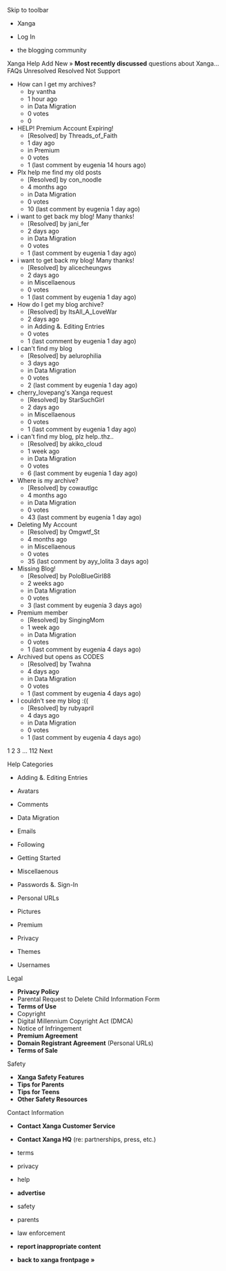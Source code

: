 Skip to toolbar

*   Xanga

*   Log In

*   the blogging community

Xanga Help Add New » **Most recently discussed** questions about Xanga… FAQs Unresolved Resolved Not Support

*   How can I get my archives?
    *   by vantha
    *   1 hour ago
    *   in Data Migration
    *   0 votes
    *   0
*   HELP! Premium Account Expiring!
    *   \[Resolved\] by Threads\_of\_Faith
    *   1 day ago
    *   in Premium
    *   0 votes
    *   1 (last comment by eugenia 14 hours ago)
*   Plx help me find my old posts
    *   \[Resolved\] by con\_noodle
    *   4 months ago
    *   in Data Migration
    *   0 votes
    *   10 (last comment by eugenia 1 day ago)
*   i want to get back my blog! Many thanks!
    *   \[Resolved\] by jani\_fer
    *   2 days ago
    *   in Data Migration
    *   0 votes
    *   1 (last comment by eugenia 1 day ago)
*   i want to get back my blog! Many thanks!
    *   \[Resolved\] by alicecheungws
    *   2 days ago
    *   in Miscellaenous
    *   0 votes
    *   1 (last comment by eugenia 1 day ago)
*   How do I get my blog archive?
    *   \[Resolved\] by ItsAll\_A\_LoveWar
    *   2 days ago
    *   in Adding &. Editing Entries
    *   0 votes
    *   1 (last comment by eugenia 1 day ago)
*   I can't find my blog
    *   \[Resolved\] by aelurophilia
    *   3 days ago
    *   in Data Migration
    *   0 votes
    *   2 (last comment by eugenia 1 day ago)
*   cherry\_lovepang's Xanga request
    *   \[Resolved\] by StarSuchGirl
    *   2 days ago
    *   in Miscellaenous
    *   0 votes
    *   1 (last comment by eugenia 1 day ago)
*   i can't find my blog, plz help..thz..
    *   \[Resolved\] by akiko\_cloud
    *   1 week ago
    *   in Data Migration
    *   0 votes
    *   6 (last comment by eugenia 1 day ago)
*   Where is my archive?
    *   \[Resolved\] by cowautlgc
    *   4 months ago
    *   in Data Migration
    *   0 votes
    *   43 (last comment by eugenia 1 day ago)
*   Deleting My Account
    *   \[Resolved\] by Omgwtf\_St
    *   4 months ago
    *   in Miscellaenous
    *   0 votes
    *   35 (last comment by ayy\_lolita 3 days ago)
*   Missing Blog!
    *   \[Resolved\] by PoloBlueGirl88
    *   2 weeks ago
    *   in Data Migration
    *   0 votes
    *   3 (last comment by eugenia 3 days ago)
*   Premium member
    *   \[Resolved\] by SingingMom
    *   1 week ago
    *   in Data Migration
    *   0 votes
    *   1 (last comment by eugenia 4 days ago)
*   Archived but opens as CODES
    *   \[Resolved\] by Twahna
    *   4 days ago
    *   in Data Migration
    *   0 votes
    *   1 (last comment by eugenia 4 days ago)
*   I couldn't see my blog :((
    *   \[Resolved\] by rubyapril
    *   4 days ago
    *   in Data Migration
    *   0 votes
    *   1 (last comment by eugenia 4 days ago)

1 2 3 ... 112 Next

Help Categories

*   Adding &. Editing Entries
*   Avatars
*   Comments
*   Data Migration
*   Emails
*   Following
*   Getting Started
*   Miscellaenous

*   Passwords &. Sign-In
*   Personal URLs
*   Pictures
*   Premium
*   Privacy
*   Themes
*   Usernames

Legal

*   **Privacy Policy**
*   Parental Request to Delete Child Information Form
*   **Terms of Use**
*   Copyright
*   Digital Millennium Copyright Act (DMCA)
*   Notice of Infringement
*   **Premium Agreement**
*   **Domain Registrant Agreement** (Personal URLs)
*   **Terms of Sale**

Safety

*   **Xanga Safety Features**
*   **Tips for Parents**
*   **Tips for Teens**
*   **Other Safety Resources**

Contact Information

*   **Contact Xanga Customer Service**
*   **Contact Xanga HQ** (re: partnerships, press, etc.)

*   terms
*   privacy
*   help
*   **advertise**

*   safety
*   parents
*   law enforcement
*   **report inappropriate content**

*   **back to xanga frontpage »**
